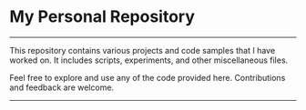 # My Personal Repository

---

This repository contains various projects and code samples that I have worked on. It includes scripts, experiments, and other miscellaneous files.

Feel free to explore and use any of the code provided here. Contributions and feedback are welcome.


---
